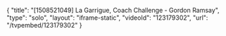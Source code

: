 {
    "title": "[1508521049] La Garrigue, Coach Challenge - Gordon Ramsay",
    "type": "solo",
    "layout": "iframe-static",
    "videoId": "123179302",
    "url": "\/tvpembed\/123179302"
}